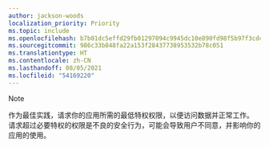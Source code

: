 ```yaml
---
author: jackson-woods
localization_priority: Priority
ms.topic: include
ms.openlocfilehash: b7b01dc5effd29fb01297094c9945dc10e890fd98f5b97f3cdc226fb4331116a
ms.sourcegitcommit: 986c33b848fa22a153f28437738953532b78c051
ms.translationtype: HT
ms.contentlocale: zh-CN
ms.lasthandoff: 08/05/2021
ms.locfileid: "54169220"
---
```

<!-- markdownlint-disable MD041-->

> [!Note]
> 作为最佳实践，请求你的应用所需的最低特权权限，以便访问数据并正常工作。 请求超过必要特权的权限是不良的安全行为，可能会导致用户不同意，并影响你的应用的使用。
